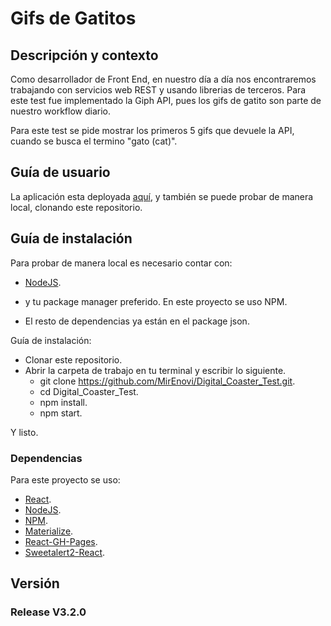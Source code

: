 
# Gifs de Gatitos

## Descripción y contexto

Como desarrollador de Front End, en nuestro día a día nos encontraremos trabajando con servicios web REST y usando librerias de terceros.
Para este test fue implementado la Giph API, pues los gifs de gatito son parte de nuestro workflow diario.

Para este test se pide mostrar los primeros 5 gifs que devuele la API, cuando se busca el termino "gato (cat)". 



## Guía de usuario

La aplicación esta deployada [aquí](https://mirenovi.github.io/Digital_Coaster_Test/), y también se puede probar de manera local, clonando este repositorio.


## Guía de instalación

Para probar de manera local es necesario contar con:
- [NodeJS](https://nodejs.org/es/).
- y tu package manager preferido. En este proyecto se uso NPM.

- El resto de dependencias ya están en el package json.


Guía de instalación:

- Clonar este repositorio.
- Abrir la carpeta de trabajo en tu terminal y escribir lo siguiente.
    - git clone https://github.com/MirEnovi/Digital_Coaster_Test.git.
    - cd Digital_Coaster_Test.
    - npm install.
    - npm start.

Y listo.

### Dependencias

Para este proyecto se uso:
- [React](https://jedwatson.github.io/react-select/).
- [NodeJS](https://nodejs.org/es/).
- [NPM](https://www.npmjs.com/).
- [Materialize](https://materializecss.com/getting-started.html).
- [React-GH-Pages](https://github.com/gitname/react-gh-pages).
- [Sweetalert2-React](https://www.npmjs.com/package/sweetalert2-react).



## Versión

### Release V3.2.0
